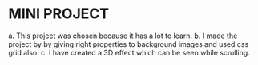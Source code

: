 #  MINI PROJECT
a. This project was chosen because it has a lot to learn.
b. I made the project by by giving right properties to background images and used css grid also.
c. I have created a 3D effect which can be seen while scrolling.